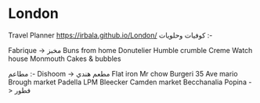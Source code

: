 # London
Travel Planner
https://irbala.github.io/London/
كوفيات وحلويات :-

Fabrique -> مخبز 
Buns from home 
Donutelier
Humble crumble 
Creme 
Watch house 
Monmouth
Cakes & bubbles 


مطاعم :- 
Dishoom -> مطعم هندي 
Flat iron
Mr chow
Burgeri
35 
Ave mario 
Brough market 
Padella
LPM
Bleecker 
Camden market 
Becchanalia
Popina -> فطور 
